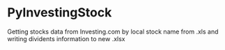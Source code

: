 # PyInvestingStock
Getting stocks data from Investing.com by local stock name from .xls and writing dividents information to new .xlsx
